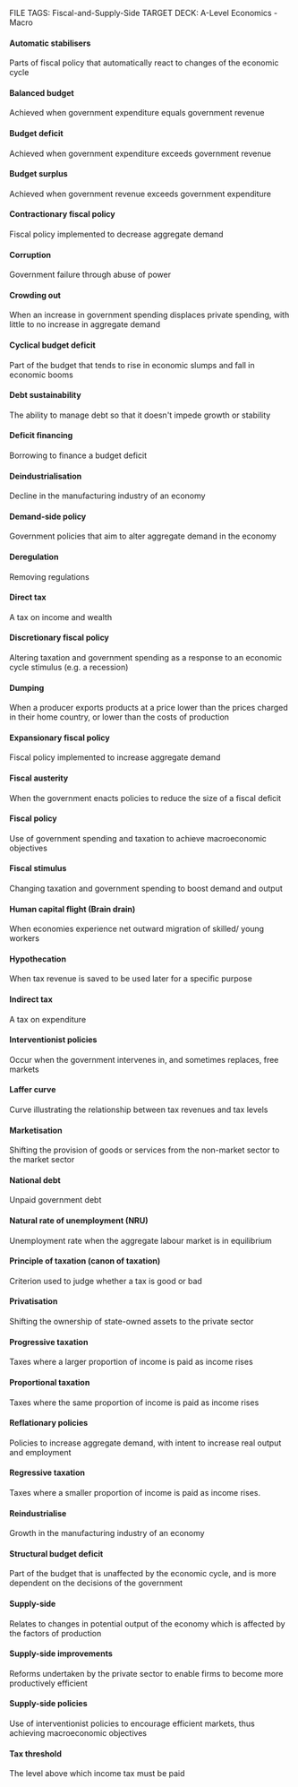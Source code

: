 FILE TAGS: Fiscal-and-Supply-Side
TARGET DECK: A-Level Economics - Macro

#### Automatic stabilisers
Parts of fiscal policy that automatically react to changes of the
economic cycle
<!--ID: 1711962845772-->



#### Balanced budget
Achieved when government expenditure equals government revenue
<!--ID: 1711962845775-->



#### Budget deficit
Achieved when government expenditure exceeds government revenue
<!--ID: 1711962845779-->



#### Budget surplus
Achieved when government revenue exceeds government expenditure
<!--ID: 1711962845783-->



#### Contractionary fiscal policy
Fiscal policy implemented to decrease aggregate demand
<!--ID: 1711962845786-->



#### Corruption
Government failure through abuse of power
<!--ID: 1711962845791-->



#### Crowding out
When an increase in government spending displaces private spending, with
little to no increase in aggregate demand
<!--ID: 1711962845794-->



#### Cyclical budget deficit
Part of the budget that tends to rise in economic slumps and fall in
economic booms
<!--ID: 1711962845798-->



#### Debt sustainability
The ability to manage debt so that it doesn't impede growth or stability
<!--ID: 1711962845802-->



#### Deficit financing
Borrowing to finance a budget deficit
<!--ID: 1711962845806-->



#### Deindustrialisation
Decline in the manufacturing industry of an economy
<!--ID: 1711962845810-->



#### Demand-side policy
Government policies that aim to alter aggregate demand in the
economy
<!--ID: 1711962845813-->



#### Deregulation
Removing regulations
<!--ID: 1711962845817-->



#### Direct tax
A tax on income and wealth
<!--ID: 1711962845820-->



#### Discretionary fiscal policy
Altering taxation and government spending as a response to
an economic cycle stimulus (e.g. a recession)
<!--ID: 1711962845825-->



#### Dumping
When a producer exports products at a price lower than the prices charged in
their home country, or lower than the costs of production
<!--ID: 1711962845829-->



#### Expansionary fiscal policy
Fiscal policy implemented to increase aggregate demand
<!--ID: 1711962845833-->



#### Fiscal austerity
When the government enacts policies to reduce the size of a fiscal deficit
<!--ID: 1711962845836-->



#### Fiscal policy
Use of government spending and taxation to achieve macroeconomic
objectives
<!--ID: 1711962845841-->



#### Fiscal stimulus
Changing taxation and government spending to boost demand and output
<!--ID: 1711962845847-->



#### Human capital flight (Brain drain)
When economies experience net outward migration of
skilled/ young workers
<!--ID: 1711962845851-->



#### Hypothecation
When tax revenue is saved to be used later for a specific purpose
<!--ID: 1711962845854-->



#### Indirect tax
A tax on expenditure
<!--ID: 1711962845859-->



#### Interventionist policies
Occur when the government intervenes in, and sometimes
replaces, free markets
<!--ID: 1711962845862-->



#### Laffer curve
Curve illustrating the relationship between tax revenues and tax levels
<!--ID: 1711962845866-->



#### Marketisation
Shifting the provision of goods or services from the non-market sector to the
market sector
<!--ID: 1711962845870-->



#### National debt
Unpaid government debt
<!--ID: 1711962845874-->



#### Natural rate of unemployment (NRU)
Unemployment rate when the aggregate labour
market is in equilibrium
<!--ID: 1711962845878-->



#### Principle of taxation (canon of taxation)
Criterion used to judge whether a tax is good or
bad
<!--ID: 1711962845882-->



#### Privatisation
Shifting the ownership of state-owned assets to the private sector
<!--ID: 1711962845885-->



#### Progressive taxation
Taxes where a larger proportion of income is paid as income rises
<!--ID: 1711962845889-->



#### Proportional taxation
Taxes where the same proportion of income is paid as income rises
<!--ID: 1711962845893-->



#### Reflationary policies
Policies to increase aggregate demand, with intent to increase real
output and employment
<!--ID: 1711962845896-->



#### Regressive taxation
Taxes where a smaller proportion of income is paid as income rises.
<!--ID: 1711962845900-->



#### Reindustrialise
Growth in the manufacturing industry of an economy
<!--ID: 1711962845903-->



#### Structural budget deficit
Part of the budget that is unaffected by the economic cycle, and
is more dependent on the decisions of the government
<!--ID: 1711962845908-->



#### Supply-side
Relates to changes in potential output of the economy which is affected by the
factors of production
<!--ID: 1711962845911-->



#### Supply-side improvements
Reforms undertaken by the private sector to enable firms to
become more productively efficient
<!--ID: 1711962845915-->



#### Supply-side policies
Use of interventionist policies to encourage efficient markets, thus
achieving macroeconomic objectives
<!--ID: 1711962845919-->



#### Tax threshold
The level above which income tax must be paid
<!--ID: 1711962845922-->

